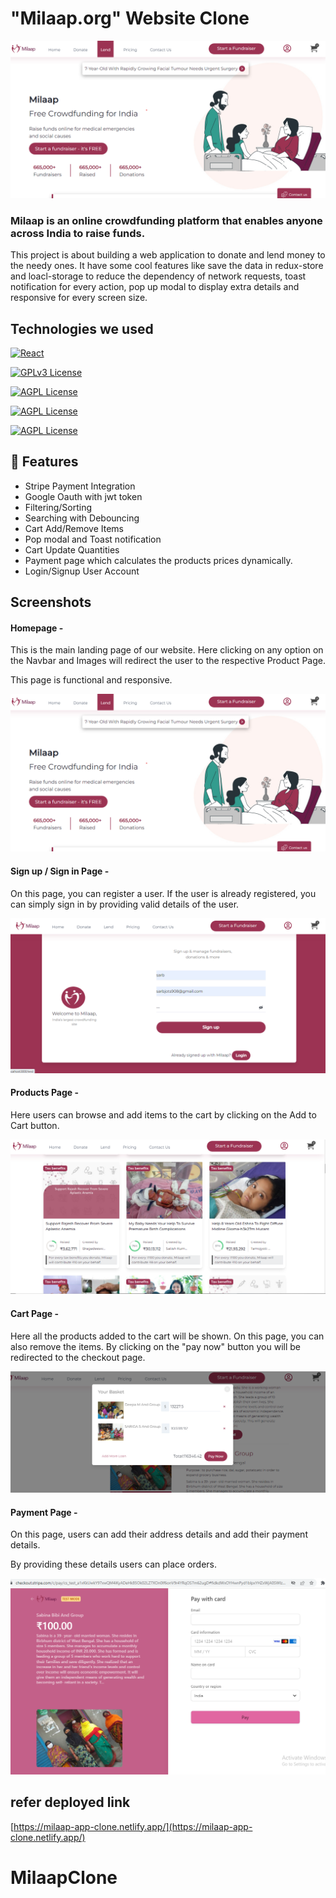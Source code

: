 # "Milaap.org" Website Clone

![Homepage ](https://github.com/sarb908/MilaapClone/blob/main/client/src/assets/milaap-screenshots/homePage.png?raw=true)

### Milaap is an online crowdfunding platform that enables anyone across India to raise funds.

This project is about building a web application to donate and lend money to the needy ones. It have some cool features like save the data in redux-store and loacl-storage to reduce the dependency of network requests, toast notification for every action, pop up modal to display extra details and responsive for every screen size.

## Technologies we used

[![React](<https://img.shields.io/badge/React_(17.0.2)-20232A?style=for-the-badge&logo=react&logoColor=61DAFB>)](https://reactjs.org/)

[![GPLv3 License](<https://img.shields.io/badge/Redux_(4.1.2)-593D88?style=for-the-badge&logo=redux&logoColor=white>)](https://redux.js.org/)

[![AGPL License](https://img.shields.io/badge/Chakra%20UI-3bc7bd?style=for-the-badge&logo=chakraui&logoColor=white)](https://chakra-ui.com/)

[![AGPL License](https://img.shields.io/badge/Rest_API-02303A?style=for-the-badge&logo=react-router&logoColor=white)](https://www.npmjs.com/package/json-server)

[![AGPL License](https://img.shields.io/badge/Styled-Component-orange)](https://styled-components.com/)

## 🚀 Features

- Stripe Payment Integration
- Google Oauth with jwt token
- Filtering/Sorting
- Searching with Debouncing
- Cart Add/Remove Items
- Pop modal and Toast notification
- Cart Update Quantities
- Payment page which calculates the products prices dynamically.
- Login/Signup User Account

## Screenshots

#### Homepage -

This is the main landing page of our website. Here clicking on any option on the Navbar and Images will redirect the user to the respective Product Page.

This page is functional and responsive.

![Homepage ](https://github.com/sarb908/MilaapClone/blob/main/client/src/assets/milaap-screenshots/homePage.png?raw=true)

#### Sign up / Sign in Page -

On this page, you can register a user. If the user is already registered, you can simply sign in by providing valid details of the user.

![Sign up](https://github.com/sarb908/MilaapClone/blob/main/client/src/assets/milaap-screenshots/signup.png?raw=true)

#### Products Page -

Here users can browse and add items to the cart by clicking on the Add to Cart button.

![Products Page](https://github.com/sarb908/MilaapClone/blob/main/client/src/assets/milaap-screenshots/productPage.png?raw=true)

#### Cart Page -

Here all the products added to the cart will be shown. On this page, you can also remove the items. By clicking on the "pay now" button you will be redirected to the checkout page.

![Cart](https://github.com/sarb908/MilaapClone/blob/main/client/src/assets/milaap-screenshots/cart.png?raw=true)

#### Payment Page -

On this page, users can add their address details and add their payment details.

By providing these details users can place orders.

![Paymnet Page](https://github.com/sarb908/MilaapClone/blob/main/client/src/assets/milaap-screenshots/paymilaap.PNG?raw=true)

## refer deployed link

[https://milaap-app-clone.netlify.app/](https://milaap-app-clone.netlify.app/)
# MilaapClone
